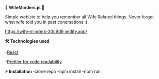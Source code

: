 <b>📝 WifeMinders.js 📝 </b>

Simple webiste to help you remember all Wife Related things. Never forget what wife told you in past conersations :)

https://wife-minders-30c9d9.netlify.app/

<b>🛠️ Technologies used</b>

 -<a href="https://reactjs.org/">React</a>
 
 -<a href ="https://prettier.io/">Prettier for code readability</a> 
 



<b>⚡ Installation  </b>
  -clone repo
  -npm install
  -npm run


